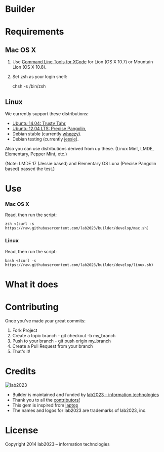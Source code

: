 # Builder

# Requirements

## Mac OS X

1) Use [Command Line Tools for XCode](https://developer.apple.com/downloads/index.action) for Lion (OS X 10.7) or Mountain Lion (OS X 10.8).

2) Set zsh as your login shell:

    chsh -s /bin/zsh

## Linux

We currently support these distributions:

* [Ubuntu 14.04: Trusty Tahr](https://wiki.ubuntu.com/TrustyTahr/ReleaseNotes),
* [Ubuntu 12.04 LTS: Precise Pangolin](https://wiki.ubuntu.com/PrecisePangolin/ReleaseNotes),
* Debian stable (currently [wheezy](http://www.debian.org/releases/stable/)).
* Debian testing (currently [jessie](http://www.debian.org/releases/testing/)).

Also you can use distributions derived from up these. (Linux Mint, LMDE, Elementary, Pepper Mint, etc.)

(Note: LMDE 17 (Jessie based) and Elementary OS Luna (Precise Pangolin based) passed the test.)

# Use

### Mac OS X

Read, then run the script:

    zsh <(curl -s https://raw.githubusercontent.com/lab2023/builder/develop/mac.sh)

### Linux

Read, then run the script:

    bash <(curl -s https://raw.githubusercontent.com/lab2023/builder/develop/linux.sh)

# What it does

# Contributing

Once you've made your great commits:

1. Fork Project
2. Create a topic branch - git checkout -b my_branch
3. Push to your branch - git push origin my_branch
4. Create a Pull Request from your branch
5. That's it!

# Credits

![lab2023](http://lab2023.com/assets/images/named-logo.png)

- Builder is maintained and funded by [lab2023 - information technologies](http://lab2023.com/)
- Thank you to all the [contributors!](../../graphs/contributors)
- This gem is inspired from [laptop](https://github.com/thoughtbot/laptop)
- The names and logos for lab2023 are trademarks of lab2023, inc.

# License

Copyright 2014 lab2023 – information technologies
